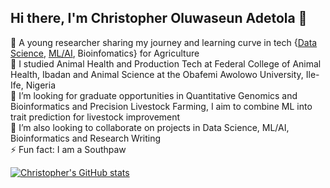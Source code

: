 ## Hi there, I'm Christopher Oluwaseun Adetola  👋

🔭 A young researcher sharing my journey and learning curve in tech {[Data Science](https://github.com/chrisseub/DataCamp-Projects), [ML/AI](https://github.com/chrisseub/ML-Practice-Rep), Bioinfomatics} for Agriculture<br/> 
🌱 I studied Animal Health and Production Tech at Federal College of Animal Health, Ibadan and Animal Science at the Obafemi Awolowo University, Ile-Ife, Nigeria<br/>
👯 I’m looking for graduate opportunities in Quantitative Genomics and Bioinformatics and Precision Livestock Farming, I aim to combine ML into trait prediction for livestock improvement<br/>
🤔 I’m also looking to collaborate on projects in Data Science, ML/AI, Bioinformatics and Research Writing<br/>
⚡ Fun fact: I am a Southpaw<br/>

[![Christopher's GitHub stats](https://github-readme-stats.vercel.app/api?username=chrisseub)](https://github.com/chrisseub/github-readme-stats)
